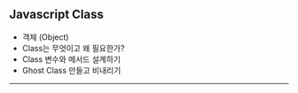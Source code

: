 ## Javascript Class

- 객체 (Object)
- Class는 무엇이고 왜 필요한가?
- Class 변수와 메서드 설계하기
- Ghost Class 만들고 비내리기

---
